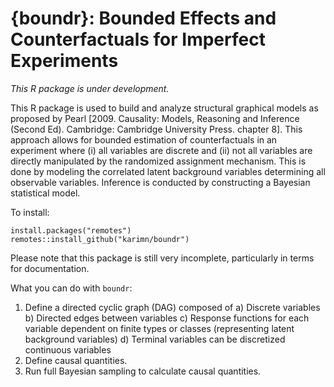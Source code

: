 # {boundr}: Bounded Effects and Counterfactuals for Imperfect Experiments

*This R package is under development.*

This R package is used to build and analyze structural graphical models as proposed by Pearl [2009. Causality: Models, Reasoning and Inference (Second Ed). Cambridge: Cambridge University Press. chapter 8]. This approach allows for bounded estimation of counterfactuals in an experiment where (i) all variables are discrete and (ii) not all variables are directly manipulated by the randomized assignment mechanism. This is done by modeling the correlated latent background variables determining all observable variables. Inference is conducted by constructing a Bayesian statistical model.  

To install:

```
install.packages("remotes")
remotes::install_github("karimn/boundr")
```

Please note that this package is still very incomplete, particularly in terms for documentation. 

What you can do with `boundr`:

1. Define a directed cyclic graph (DAG) composed of
    a) Discrete variables 
    b) Directed edges between variables
    c) Response functions for each variable dependent on finite types or classes (representing latent background variables)
    d) Terminal variables can be discretized continuous variables 
2. Define causal quantities.
3. Run full Bayesian sampling to calculate causal quantities.
